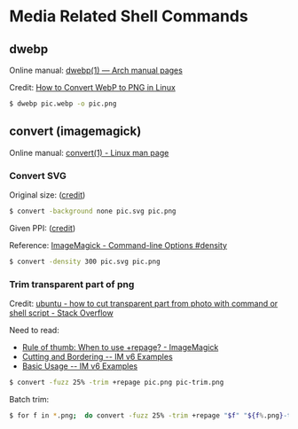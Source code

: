 # Media Related Shell Commands

## dwebp

Online manual: [dwebp(1) — Arch manual pages](https://man.archlinux.org/man/dwebp.1.en)

Credit: [How to Convert WebP to PNG in Linux](https://winaero.com/convert-webp-png-linux/)

```bash
$ dwebp pic.webp -o pic.png
```

## convert (imagemagick)

Online manual: [convert(1) - Linux man page](https://linux.die.net/man/1/convert)

### Convert SVG

Original size: ([credit](https://stackoverflow.com/a/18579465))

```bash
$ convert -background none pic.svg pic.png
```

Given PPI: ([credit](https://stackoverflow.com/a/57512918))

Reference: [ImageMagick - Command-line Options #density](https://imagemagick.org/script/command-line-options.php#density)

```bash
$ convert -density 300 pic.svg pic.png
```

### Trim transparent part of png

Credit: [ubuntu - how to cut transparent part from photo with command or shell script - Stack Overflow](https://stackoverflow.com/a/52829809)

Need to read:

- [Rule of thumb: When to use +repage? - ImageMagick](https://legacy.imagemagick.org/discourse-server/viewtopic.php?t=35826)
- [Cutting and Bordering -- IM v6 Examples](https://legacy.imagemagick.org/Usage/crop/)
- [Basic Usage -- IM v6 Examples](https://legacy.imagemagick.org/Usage/basics/)


```bash
$ convert -fuzz 25% -trim +repage pic.png pic-trim.png
```

Batch trim:

```bash
$ for f in *.png;  do convert -fuzz 25% -trim +repage "$f" "${f%.png}-trim".png; done
```
